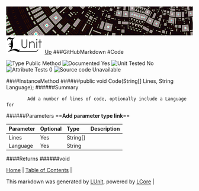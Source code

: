 ![](../Content/LUnit-banner-small.png "")
[<img align="right;" src="../Content/LUnit-logo-small.png">](../../README.md)
[Up](GitHubMarkdown.md)
###GitHubMarkdown
#Code

![Type Public Method](http://b.repl.ca/v1/Type-Public%20Method-lightgrey.png "") ![Documented Yes](http://b.repl.ca/v1/Documented-Yes-brightgreen.png "") ![Unit Tested No](http://b.repl.ca/v1/Unit%20Tested-No-lightgrey.png "") ![Attribute Tests 0](http://b.repl.ca/v1/Attribute%20Tests-0-lightgrey.png "") ![Source code Unavailable](http://b.repl.ca/v1/Source%20code-Unavailable-red.png "")

####InstanceMethod
######public void Code(String[] Lines, String Language);
######Summary

            Add a number of lines of code, optionally include a Language for 
            
######Parameters
==__Add parameter type link__==

Parameter | Optional | Type | Description
:---  | :---  | :---  | :--- 
Lines | Yes | String[] | 
Language | Yes | String | 

####Returns
######void

[Home](../../README.md) | [Table of Contents](../../TableOfContents.md) | 


This markdown was generated by [LUnit](https://github.com/CodeSingularity/LUnit), powered by [LCore](https://github.com/CodeSingularity/LCore) | 

